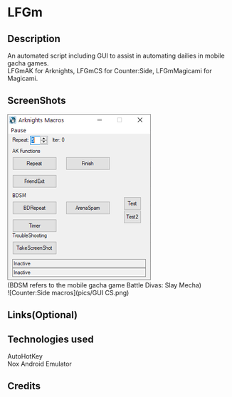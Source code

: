 # LFGm

## Description
An automated script including GUI to assist in automating dailies in mobile gacha games.  
LFGmAK for Arknights, LFGmCS for Counter:Side, LFGmMagicami for Magicami.
## ScreenShots
![Arknights and BDSM macros](pics/GUI.png)  
(BDSM refers to the mobile gacha game Battle Divas: Slay Mecha)  
![Counter:Side macros](pics/GUI CS.png)

## Links(Optional)

## Technologies used
AutoHotKey  
Nox Android Emulator

## Credits
